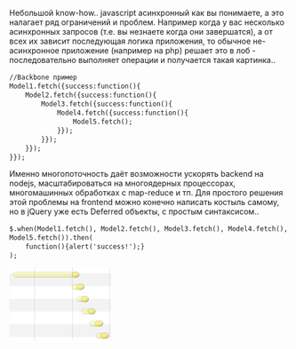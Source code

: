 Небольшой know-how.. javascript асинхронный как вы понимаете, а это налагает ряд ограничений и проблем. Например когда у вас несколько асинхронных запросов (т.е. вы незнаете когда они завершатся), а от всех их зависит последующая логика приложения, то обычное не-асинхронное приложение (например на php) решает это в лоб - последовательно выполняет операции и получается такая картинка..

```
//Backbone пример
Model1.fetch({success:function(){
    Model2.fetch({success:function(){
        Model3.fetch({success:function(){
            Model4.fetch({success:function(){
                Model5.fetch();
            }});
        }});
    }});
}});
```

Именно многопоточность даёт возможности ускорять backend на nodejs, масштабироваться на многоядерных процессорах, многомашинных обработках с map-reduce и тп. Для простого решения этой проблемы на frontend можно конечно написать костыль самому, но в jQuery уже есть Deferred объекты, с простым синтаксисом..

```
$.when(Model1.fetch(), Model2.fetch(), Model3.fetch(), Model4.fetch(), Model5.fetch()).then(
    function(){alert('success!');}
);
```

![](../img/Pasted%20image%2020241016183133.png)
